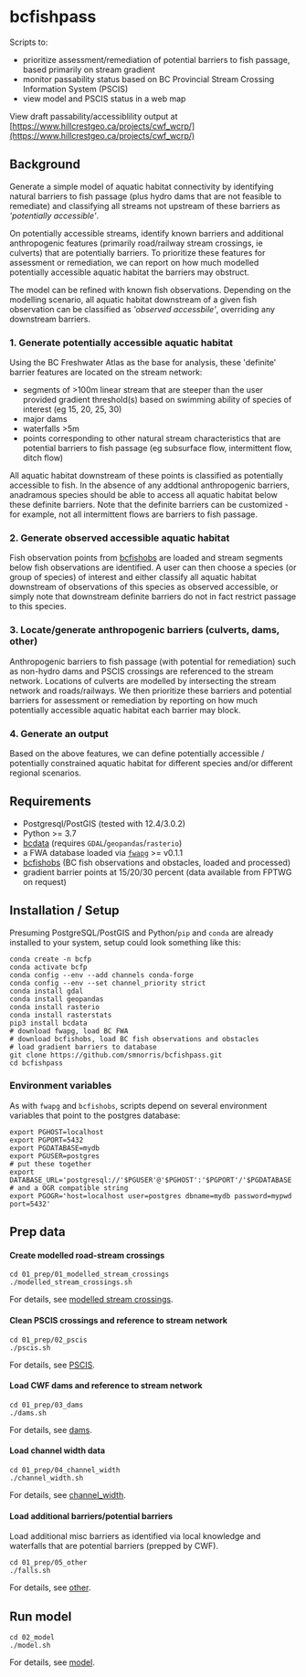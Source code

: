 # bcfishpass

Scripts to:

- prioritize assessment/remediation of potential barriers to fish passage, based primarily on stream gradient
- monitor passability status based on BC Provincial Stream Crossing Information System (PSCIS)
- view model and PSCIS status in a web map

View draft passability/accessiblility output at [https://www.hillcrestgeo.ca/projects/cwf_wcrp/](https://www.hillcrestgeo.ca/projects/cwf_wcrp/)

## Background

Generate a simple model of aquatic habitat connectivity by identifying natural barriers to fish passage (plus hydro dams that are not feasible to remediate) and classifying all streams not upstream of these barriers as *'potentially accessible'*.

On potentially accessible streams, identify known barriers and additional anthropogenic features (primarily road/railway stream crossings, ie culverts) that are potentially barriers. To prioritize these features for assessment or remediation, we can report on how much modelled potentially accessible aquatic habitat the barriers may obstruct.

The model can be refined with known fish observations. Depending on the modelling scenario, all aquatic habitat downstream of a given fish observation can be classified as *'observed accessbile'*, overriding any downstream barriers.


### 1. Generate potentially accessible aquatic habitat

Using the BC Freshwater Atlas as the base for analysis, these 'definite' barrier features are located on the stream network:

- segments of >100m linear stream that are steeper than the user provided gradient threshold(s) based on swimming ability of species of interest (eg 15, 20, 25, 30)
- major dams
- waterfalls >5m
- points corresponding to other natural stream characteristics that are potential barriers to fish passage (eg subsurface flow, intermittent flow, ditch flow)

All aquatic habitat downstream of these points is classified as potentially accessible to fish.  In the absence of any addtional anthropogenic barriers, anadramous species should be able to access all aquatic habitat below these definite barriers. Note that the definite barriers can be customized - for example, not all intermittent flows are barriers to fish passage.

### 2. Generate observed accessible aquatic habitat

Fish observation points from [bcfishobs](https://github.com/smnorris/bcfishobs) are loaded and stream segments below fish observations are identified. A user can then choose a species (or group of species) of interest and either classify all aquatic habitat downstream of observations of this species as observed accessible, or simply note that downstream definite barriers do not in fact restrict passage to this species.

### 3. Locate/generate anthropogenic barriers (culverts, dams, other)

Anthropogenic barriers to fish passage (with potential for remediation) such as non-hydro dams and PSCIS crossings are referenced to the stream network. Locations of culverts are modelled by intersecting the stream network and roads/railways.  We then prioritize these barriers and potential barriers for assessment or remediation by reporting on how much potentially accessible aquatic habitat each barrier may block.

### 4. Generate an output

Based on the above features, we can define potentially accessible / potentially constrained aquatic habitat for different species and/or different regional scenarios.


## Requirements

- Postgresql/PostGIS (tested with 12.4/3.0.2)
- Python >= 3.7
- [bcdata](https://github.com/smnorris/bcdata) (requires `GDAL`/`geopandas`/`rasterio`)
- a FWA database loaded via [`fwapg`](https://github.com/smnorris/fwapg) >= v0.1.1
- [bcfishobs](https://github.com/smnorris/bcfishobs) (BC fish observations and obstacles, loaded and processed)
- gradient barrier points at 15/20/30 percent (data available from FPTWG on request)


## Installation / Setup

Presuming PostgreSQL/PostGIS and Python/`pip` and `conda` are already installed to your system, setup could look something like this:

    conda create -n bcfp
    conda activate bcfp
    conda config --env --add channels conda-forge
    conda config --env --set channel_priority strict
    conda install gdal
    conda install geopandas
    conda install rasterio
    conda install rasterstats
    pip3 install bcdata
    # download fwapg, load BC FWA
    # download bcfishobs, load BC fish observations and obstacles
    # load gradient barriers to database
    git clone https://github.com/smnorris/bcfishpass.git
    cd bcfishpass

### Environment variables

As with `fwapg` and `bcfishobs`, scripts depend on several environment variables that point to the postgres database:

    export PGHOST=localhost
    export PGPORT=5432
    export PGDATABASE=mydb
    export PGUSER=postgres
    # put these together
    export DATABASE_URL='postgresql://'$PGUSER'@'$PGHOST':'$PGPORT'/'$PGDATABASE
    # and a OGR compatible string
    export PGOGR='host=localhost user=postgres dbname=mydb password=mypwd port=5432'


## Prep data

#### Create modelled road-stream crossings

    cd 01_prep/01_modelled_stream_crossings
    ./modelled_stream_crossings.sh

For details, see [modelled stream crossings](01_prep/01_modelled_stream_crossings).

#### Clean PSCIS crossings and reference to stream network

    cd 01_prep/02_pscis
    ./pscis.sh

For details, see [PSCIS](01_prep/02_pscis).

#### Load CWF dams and reference to stream network

    cd 01_prep/03_dams
    ./dams.sh

For details, see [dams](01_prep/03_dams).

#### Load channel width data

    cd 01_prep/04_channel_width
    ./channel_width.sh

For details, see [channel_width](01_prep/04_channel_width).

#### Load additional barriers/potential barriers

Load additional misc barriers as identified via local knowledge and waterfalls that are potential barriers (prepped by CWF).

    cd 01_prep/05_other
    ./falls.sh

For details, see [other](01_prep/05_other).


## Run model

    cd 02_model
    ./model.sh

For details, see [model](02_model).





